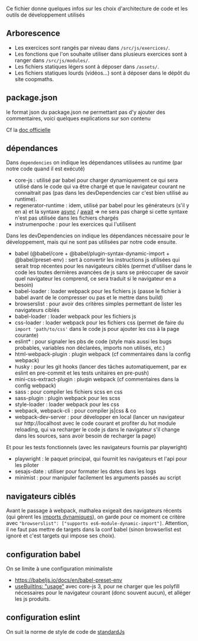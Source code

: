 Ce fichier donne quelques infos sur les choix d'architecture de code et les outils de développement utilisés

## Arborescence
- Les exercices sont rangés par niveau dans `/src/js/exercices/`.
- Les fonctions que l'on souhaite utiliser dans plusieurs exercices sont à ranger dans `/src/js/modules/`.
- Les fichiers statiques légers sont à déposer dans `/assets/`.
- Les fichiers statiques lourds (vidéos...) sont à déposer dans le dépôt du site coopmaths.

## package.json
le format json du package.json ne permettant pas d'y ajouter des commentaires, voici quelques explications sur son contenu

Cf la [doc officielle](https://docs.npmjs.com/cli/v7/configuring-npm/package-json)

## dépendances
Dans `dependencies` on indique les dépendances utilisées au runtime (par notre code quand il est exécuté)
* core-js : utilisé par babel pour charger dynamiquement ce qui sera utilisé dans le code qui va être chargé et que le navigateur courant ne connaitrait pas (pas dans les devDependencies car c'est bien utilisé au runtime).
* regenerator-runtime : idem, utilisé par babel pour les générateurs (s'il y en a) et la syntaxe [async](https://developer.mozilla.org/fr/docs/Web/JavaScript/Reference/Statements/async_function) / [await](https://developer.mozilla.org/fr/docs/Web/JavaScript/Reference/Operators/await) => ne sera pas chargé si cette syntaxe n'est pas utilisée dans les fichiers chargés
* instrumenpoche : pour les exercices qui l'utilisent
  
Dans les devDependencies on indique les dépendances nécessaire pour le développement, mais qui ne sont pas utilisées par notre code ensuite.
* babel (@babel/core + @babel/plugin-syntax-dynamic-import + @babel/preset-env) : sert à convertir les instructions js utilisées qui serait trop récentes pour les navigateurs ciblés (permet d'utiliser dans le code les toutes dernières avancées de js sans se préoccuper de savoir quel navigateur les comprend, ce sera traduit si le navigateur en a besoin)
* babel-loader : loader webpack pour les fichiers js (passe le fichier à babel avant de le compresser ou pas et le mettre dans build)
* browserslist : pour avoir des critères simples permettant de lister les navigateurs ciblés
* babel-loader : loader webpack pour les fichiers js
* css-loader : loader webpack pour les fichiers css (permet de faire du `import 'path/to/css'` dans le code js pour ajouter les css à la page courante)
* eslint* : pour signaler les pbs de code (style mais aussi les bugs probables, variables non déclarées, imports non utilisés, etc.)
* html-webpack-plugin : plugin webpack (cf commentaires dans la config webpack)
* husky : pour les git hooks (lancer des tâches automatiquement, par ex eslint en pre-commit et les tests unitaires en pre-push)
* mini-css-extract-plugin : plugin webpack (cf commentaires dans la config webpack)
* sass : pour compiler les fichiers scss en css
* sass-plugin : plugin webpack pour les scss
* style-loader : loader webpack pour les css
* webpack, webpack-cli : pour compiler js|css & co
* webpack-dev-server : pour développer en local (lancer un navigateur sur http://localhost avec le code courant et profiter du hot module reloading, qui va recharger le code js dans le navigateur s'il change dans les sources, sans avoir besoin de recharger la page)

Et pour les tests fonctionnels (avec les navigateurs fournis par playwright)
* playwright : le paquet principal, qui fournit les navigateurs et l'api pour les piloter
* sesajs-date : utiliser pour formater les dates dans les logs
* minimist : pour manipuler facilement les arguments passés au script

## navigateurs ciblés
Avant le passage à webpack, mathalea exigeait des navigateurs récents (qui gèrent les [imports dynamiques](https://caniuse.com/?search=es6-module-dynamic-import)), on garde pour ce moment ce critère avec `"browserslist": ["supports es6-module-dynamic-import"]`. Attention, il ne faut pas mettre de targets dans la conf babel (sinon browserlist est ignoré et c'est targets qui impose ses choix).

## configuration babel
On se limite à une configuration minimaliste
* https://babeljs.io/docs/en/babel-preset-env
* [useBuiltIns: "usage"](https://babeljs.io/docs/en/babel-preset-env#usebuiltins) avec core-js 3, pour ne charger que les polyfill nécessaires pour le navigateur courant (donc souvent aucun), et alléger les js produits.

## configuration eslint
On suit la norme de style de code de [standardJs](https://standardjs.com/)
